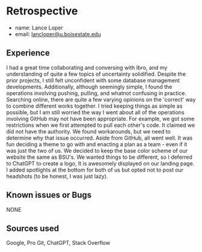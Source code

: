 # Retrospective

- name: Lance Loper
- email: lancloper@u.boisestate.edu

## Experience

I had a great time collaborating and conversing with Ibro, and my understanding of quite a few topics of uncertainty solidified. 
Despite the prior projects, I still felt unconfident with some database management developments. 
Additionally, although seemingly simple, I found the operations involving pushing, pulling, and whatnot confusing in 
practice. Searching online, there are quite a few varying opinions on the 'correct' way to combine different works
together. I tried keeping things as simple as possible, but I am still worried the way I went about all of the operations
involving GitHub may not have been appropriate. For example, we got some restrictions when we first attempted to pull each other's code. 
It claimed we did not have the authority. We found workarounds, but we need to determine why that issue occurred. 
Aside from GitHub, all went well. It was fun deciding a theme to go with and enacting a plan as a team - even if it was just the
two of us. We decided to keep the base color scheme of our website the same as BSU's. We wanted things to be different, 
so I deferred to ChatGPT to create a logo, It is awesomely displayed on our landing page. I added spotlights at the bottom for both of
us but opted not to post our headshots (to be honest, I was just lazy).

## Known issues or Bugs

NONE

## Sources used

Google, Pro Git, ChatGPT, Stack Overflow
